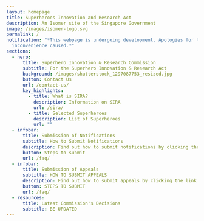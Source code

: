 ```yaml
---
layout: homepage
title: Superheroes Innovation and Research Act
description: An Isomer site of the Singapore Government
image: /images/isomer-logo.svg
permalink: /
notification: "*This webpage is undergoing development. Apologies for the
  inconvenience caused.*"
sections:
  - hero:
      title: Superhero Innovation & Research Commission
      subtitle: For the Superhero Innovation & Research Act
      background: /images/shutterstock_1297087753_resized.jpg
      button: Contact Us
      url: /contact-us/
      key_highlights:
        - title: What is SIRA?
          description: Information on SIRA
          url: /sira/
        - title: Selected Superheroes
          description: List of Superheroes
          url: ""
  - infobar:
      title: Submission of Notifications
      subtitle: How to Submit Notifications
      description: Find out how to submit notifications by clicking the link below.
      button: Steps to submit
      url: /faq/
  - infobar:
      title: Submission of Appeals
      subtitle: HOW TO SUBMIT APPEALS
      description: Find out how to submit appeals by clicking the link below.
      button: STEPS TO SUBMIT
      url: /faq/
  - resources:
      title: Latest Commission's Decisions
      subtitle: BE UPDATED
---
```

